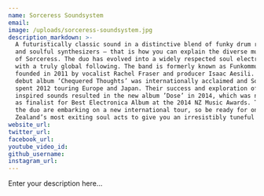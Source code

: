 ```yaml
---
name: Sorceress Soundsystem
email:
image: /uploads/sorceress-soundsystem.jpg
description_markdown: >-
  A futuristically classic sound in a distinctive blend of funky drum rhythms
  and soulful synthesizers – that is how you can explain the diverse music mix
  of Sorceress. The duo has evolved into a widely respected soul electronica act
  with a truly global following. The band is formerly known as Funkommunity,
  founded in 2011 by vocalist Rachel Fraser and producer Isaac Aesili. Their
  debut album ’Chequered Thoughts’ was internationally acclaimed and Sorceress
  spent 2012 touring Europe and Japan. Their success and exploration of new jazz
  inspired sounds resulted in the new album ’Dose’ in 2014, which was nominated
  as finalist for Best Electronica Album at the 2014 NZ Music Awards. This year
  the duo are embarking on a new international tour, so be ready for one of New
  Zealand’s most exiting soul acts to give you an irresistibly tuneful surprise.
website_url:
twitter_url:
facebook_url:
youtube_video_id:
github_username:
instagram_url:
---
```


Enter your description here...
